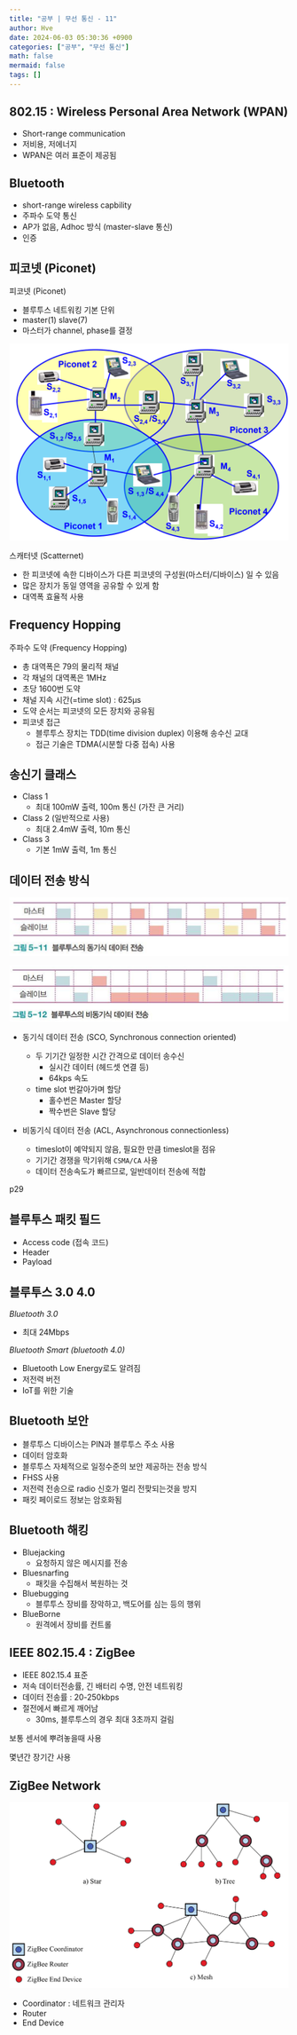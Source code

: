```yaml
---
title: "공부 | 무선 통신 - 11"
author: Hve
date: 2024-06-03 05:30:36 +0900
categories: ["공부", "무선 통신"]
math: false
mermaid: false
tags: []
---
```


## 802.15 : Wireless Personal Area Network (WPAN)

- Short-range communication
- 저비용, 저에너지
- WPAN은 여러 표준이 제공됨

## Bluetooth

- short-range wireless capbility
- 주파수 도약 통신
- AP가 없음, Adhoc 방식 (master-slave 통신)
- 인증

## 피코넷 (Piconet)

피코넷 (Piconet)
- 블루투스 네트워킹 기본 단위
- master(1) slave(7)
- 마스터가 channel, phase를 결정

![alt](/assets/img/wireless/40.png)

스캐터넷 (Scatternet)
- 한 피코넷에 속한 디바이스가 다른 피코넷의 구성원(마스터/디바이스) 일 수 있음
- 많은 장치가 동일 영역을 공유할 수 있게 함
- 대역폭 효율적 사용

## Frequency Hopping

주파수 도약 (Frequency Hopping)
- 총 대역폭은 79의 물리적 채널
- 각 채널의 대역폭은 1MHz
- 초당 1600번 도약
- 채널 지속 시간(=time slot) : 625µs
- 도약 순서는 피코넷의 모든 장치와 공유됨
- 피코넷 접근
    - 블루투스 장치는 TDD(time division duplex) 이용해 송수신 교대
    - 접근 기술은 TDMA(시분할 다중 접속) 사용

## 송신기 클래스

- Class 1
    - 최대 100mW 출력, 100m 통신 (가잔 큰 거리)
- Class 2 (일반적으로 사용)
    - 최대 2.4mW 출력, 10m 통신
- Class 3
    - 기본 1mW 출력, 1m 통신


## 데이터 전송 방식

![alt](/assets/img/wireless/41.png)

![alt](/assets/img/wireless/42.png)

- 동기식 데이터 전송 (SCO, Synchronous connection oriented)
    - 두 기기간 일정한 시간 간격으로 데이터 송수신
        - 실시간 데이터 (헤드셋 연결 등)
        - 64kps 속도
    - time slot 번갈아가며 할당
        - 홀수번은 Master 할당
        - 짝수번은 Slave 할당

- 비동기식 데이터 전송 (ACL, Asynchronous connectionless)
    - timeslot이 예약되지 않음, 필요한 만큼 timeslot을 점유
    - 기기간 경쟁을 막기위해 `CSMA/CA` 사용
    - 데이터 전송속도가 빠르므로, 일반데이터 전송에 적합

p29

## 블루투스 패킷 필드

- Access code (접속 코드)
- Header
- Payload

## 블루투스 3.0 4.0

*Bluetooth 3.0*
- 최대 24Mbps

*Bluetooth Smart (bluetooth 4.0)*
- Bluetooth Low Energy로도 알려짐
- 저전력 버전
- IoT를 위한 기술

## Bluetooth 보안

- 블루투스 디바이스는 PIN과 블루투스 주소 사용
- 데이터 암호화
- 블루투스 자체적으로 일정수준의 보안 제공하는 전송 방식
- FHSS 사용
- 저전력 전송으로 radio 신호가 멀리 전팢되는것을 방지
- 패킷 페이로드 정보는 암호화됨

## Bluetooth 해킹

- Bluejacking
    - 요청하지 않은 메시지를 전송
- Bluesnarfing
    - 패킷을 수집해서 복원하는 것
- Bluebugging
    - 블루투스 장비를 장악하고, 백도어를 심는 등의 행위
- BlueBorne
    - 원격에서 장비를 컨트롤

## IEEE 802.15.4 : ZigBee

- IEEE 802.15.4 표준
- 저속 데이터전송률, 긴 배터리 수명, 안전 네트워킹
- 데이터 전송률 : 20-250kbps
- 절전에서 빠르게 깨어남
    - 30ms, 블루투스의 경우 최대 3초까지 걸림

보통 센서에 뿌려놓을때 사용

몇년간 장기간 사용

## ZigBee Network

![alt](/assets/img/wireless/43.png)

- Coordinator : 네트워크 관리자
- Router
- End Device
